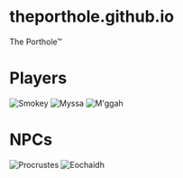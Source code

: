 # theporthole.github.io
The Porthole™


# Players
![Smokey](https://i.imgur.com/exed6hMb.png) ![Myssa](https://i.imgur.com/GjLqK7tb.png) ![M'ggah](https://i.imgur.com/TONBUDzb.png) 


# NPCs
![Procrustes](https://i.imgur.com/BcbX6gBb.jpg) ![Eochaidh](https://i.imgur.com/BK7V1ZOb.png)

